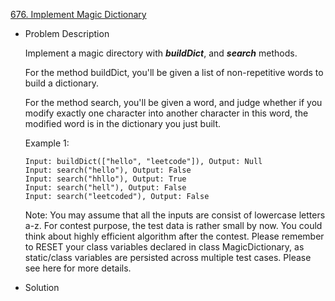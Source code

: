 [676. Implement Magic Dictionary](https://leetcode.com/problems/implement-magic-dictionary/description/)
- Problem Description

  Implement a magic directory with _**buildDict**_, and _**search**_ methods.

  For the method buildDict, you'll be given a list of non-repetitive words to build a dictionary.

  For the method search, you'll be given a word, and judge whether if you modify exactly one character into another character in this word, the modified word is in the dictionary you just built.

  Example 1:
  ```
  Input: buildDict(["hello", "leetcode"]), Output: Null
  Input: search("hello"), Output: False
  Input: search("hhllo"), Output: True
  Input: search("hell"), Output: False
  Input: search("leetcoded"), Output: False
  ```
  Note:
  You may assume that all the inputs are consist of lowercase letters a-z.
  For contest purpose, the test data is rather small by now. You could think about highly efficient algorithm after the contest.
  Please remember to RESET your class variables declared in class MagicDictionary, as static/class variables are persisted across multiple  test cases. Please see here for more details.

- Solution
